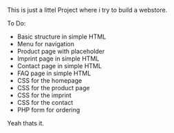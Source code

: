 This is just a littel Project where i try to build a webstore.

To Do:
- Basic structure in simple HTML
- Menu for navigation
- Product page with placeholder
- Imprint page in simple HTML
- Contact page in simple HTML
- FAQ page in simple HTML
- CSS for the homepage
- CSS for the product page
- CSS for the imprint 
- CSS for the contact
- PHP form for ordering

Yeah thats it.